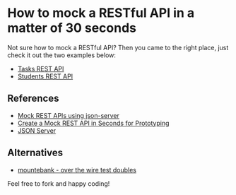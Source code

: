 # How to mock a RESTful API in a matter of 30 seconds

Not sure how to mock a RESTful API? Then you came to the right place, just check it out the two examples below:

- [Tasks REST API](tasks)
- [Students REST API](students)

## References

- [Mock REST APIs using json-server](https://www.sitepoint.com/mock-rest-apis-using-json-server/)
- [Create a Mock REST API in Seconds for Prototyping](https://coligo.io/create-mock-rest-api-with-json-server/)
- [JSON Server](https://github.com/typicode/json-server)

## Alternatives

- [mountebank - over the wire test doubles](http://www.mbtest.org/docs/api/mocks)

Feel free to fork and happy coding!
